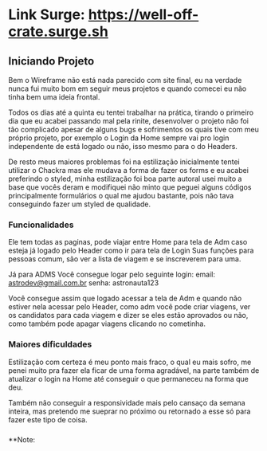 # Link Surge: https://well-off-crate.surge.sh



## Iniciando Projeto
Bem o Wireframe não está nada parecido com site final, eu na verdade nunca fui muito bom em seguir meus projetos e quando comecei eu não tinha bem uma ideia frontal.

Todos os dias até a quinta eu tentei trabalhar na prática, tirando o primeiro dia que eu acabei passando mal pela rinite, desenvolver o projeto não foi tão complicado apesar de alguns bugs e sofrimentos os quais tive com meu próprio projeto, por exemplo o Login da Home sempre vai pro login independente de está logado ou não, isso mesmo para o do Headers.

De resto meus maiores problemas foi na estilização inicialmente tentei utilizar o Chackra mas ele mudava a forma de fazer os forms e eu acabei preferindo o styled, minha estilização foi boa parte autoral usei muito a base que vocês deram e modifiquei não minto que peguei alguns códigos principalmente formulários o qual me ajudou bastante, pois não tava conseguindo fazer um styled de qualidade.



### Funcionalidades
Ele tem todas as paginas, pode viajar entre Home para tela de Adm caso esteja já logado pelo Header como ir para tela de Login
Suas funções para pessoas comum, são ver a lista de viagem e se inscreverem para uma.

Já para ADMS
Você consegue logar pelo seguinte login:
	email:  astrodev@gmail.com.br
	senha: astronauta123

Você consegue assim que logado acessar a tela de Adm e quando não estiver nela acessar pelo Header, como adm você pode criar viagens, ver os candidatos para cada viagem e dizer se eles estão aprovados ou não, como também pode apagar viagens clicando no cometinha.





### Maiores dificuldades
Estilização com certeza é meu ponto mais fraco, o qual eu mais sofro, me penei muito pra fazer ela ficar de uma forma agradável, na parte também de atualizar o login na Home até conseguir o que permaneceu na forma que deu.

Também não conseguir a responsividade mais pelo cansaço da semana inteira, mas pretendo me sueprar no próximo ou retornado a esse só para fazer este tipo de coisa.

### 

### 

**Note: 

